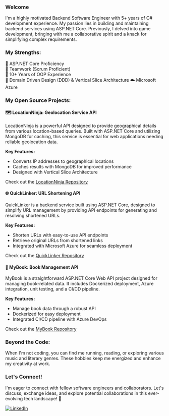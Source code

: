 ### Welcome
I'm a highly motivated Backend Software Engineer with 5+ years of C# development experience. My passion lies in building and maintaining backend services using ASP.NET Core. Previously, I delved into game development, bringing with me a collaborative spirit and a knack for simplifying complex requirements.

### My Strengths:
🚀 ASP.NET Core Proficiency  
🤝 Teamwork (Scrum Proficient)  
🧠 10+ Years of OOP Experience  
📐 Domain Driven Design (DDD) & Vertical Slice Architecture
☁️ Microsoft Azure  

### My Open Source Projects: 

#### 🗺️ LocationNinja: Geolocation Service API
LocationNinja is a powerful API designed to provide geographical details from various location-based queries. Built with ASP.NET Core and utilizing MongoDB for caching, this service is essential for web applications needing reliable geolocation data.

**Key Features:**
- Converts IP addresses to geographical locations
- Caches results with MongoDB for improved performance
- Designed with Vertical Slice Architecture

Check out the [LocationNinja Repository](https://github.com/emaadgh/LocationNinja)

#### 🌐 QuickLinker: URL Shortening API
QuickLinker is a backend service built using ASP.NET Core, designed to simplify URL management by providing API endpoints for generating and resolving shortened URLs.

**Key Features:**
- Shorten URLs with easy-to-use API endpoints
- Retrieve original URLs from shortened links
- Integrated with Microsoft Azure for seamless deployment

Check out the [QuickLinker Repository](https://github.com/emaadgh/QuickLinker)

#### 📘 MyBook: Book Management API
MyBook is a straightforward ASP.NET Core Web API project designed for managing book-related data. It includes Dockerized deployment, Azure integration, unit testing, and a CI/CD pipeline.

**Key Features:**
- Manage book data through a robust API
- Dockerized for easy deployment
- Integrated CI/CD pipeline with Azure DevOps

Check out the [MyBook Repository](https://github.com/emaadgh/mybook)

### Beyond the Code:
When I'm not coding, you can find me running, reading, or exploring various music and literary genres. These hobbies keep me energized and enhance my creativity at work.

### Let's Connect!
I'm eager to connect with fellow software engineers and collaborators. Let's discuss, exchange ideas, and explore potential collaborations in this ever-evolving tech landscape! 🌟

[![LinkedIn](https://img.shields.io/badge/-LinkedIn-blue?style=flat-square&logo=linkedin)](https://www.linkedin.com/in/emaad1)
